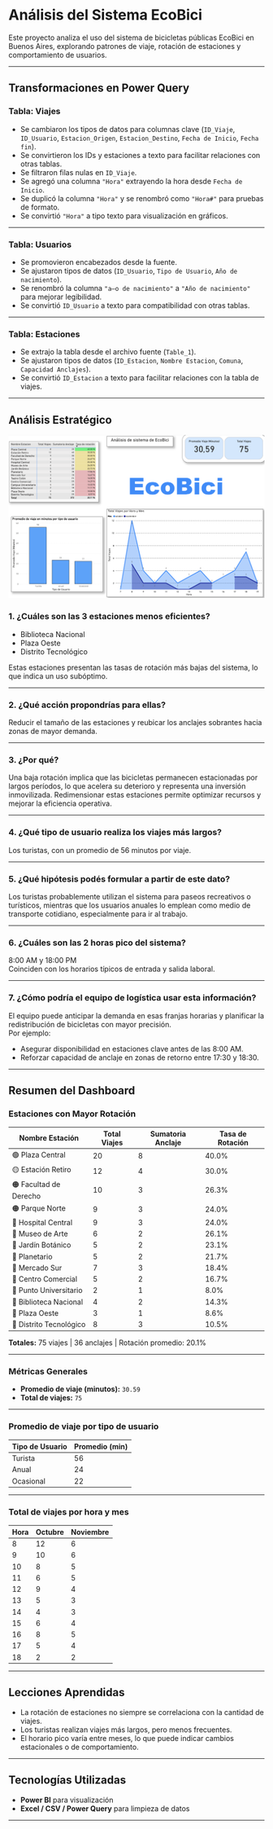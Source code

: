 # Análisis del Sistema EcoBici

Este proyecto analiza el uso del sistema de bicicletas públicas EcoBici en Buenos Aires, explorando patrones de viaje, rotación de estaciones y comportamiento de usuarios.

---
## Transformaciones en Power Query

### Tabla: Viajes

- Se cambiaron los tipos de datos para columnas clave (`ID_Viaje`, `ID_Usuario`, `Estacion_Origen`, `Estacion_Destino`, `Fecha de Inicio`, `Fecha fin`).
- Se convirtieron los IDs y estaciones a texto para facilitar relaciones con otras tablas.
- Se filtraron filas nulas en `ID_Viaje`.
- Se agregó una columna `"Hora"` extrayendo la hora desde `Fecha de Inicio`.
- Se duplicó la columna `"Hora"` y se renombró como `"Hora#"` para pruebas de formato.
- Se convirtió `"Hora"` a tipo texto para visualización en gráficos.

---

### Tabla: Usuarios

- Se promovieron encabezados desde la fuente.
- Se ajustaron tipos de datos (`ID_Usuario`, `Tipo de Usuario`, `Año de nacimiento`).
- Se renombró la columna `"a–o de nacimiento"` a `"Año de nacimiento"` para mejorar legibilidad.
- Se convirtió `ID_Usuario` a texto para compatibilidad con otras tablas.

---

### Tabla: Estaciones

- Se extrajo la tabla desde el archivo fuente (`Table_1`).
- Se ajustaron tipos de datos (`ID_Estacion`, `Nombre Estacion`, `Comuna`, `Capacidad Anclajes`).
- Se convirtió `ID_Estacion` a texto para facilitar relaciones con la tabla de viajes.

---

## Análisis Estratégico

![Dashboard](image.png)

### 1. ¿Cuáles son las 3 estaciones menos eficientes?

- Biblioteca Nacional  
- Plaza Oeste  
- Distrito Tecnológico  

Estas estaciones presentan las tasas de rotación más bajas del sistema, lo que indica un uso subóptimo.

---

### 2. ¿Qué acción propondrías para ellas?

Reducir el tamaño de las estaciones y reubicar los anclajes sobrantes hacia zonas de mayor demanda.

---

### 3. ¿Por qué?

Una baja rotación implica que las bicicletas permanecen estacionadas por largos períodos, lo que acelera su deterioro y representa una inversión inmovilizada. Redimensionar estas estaciones permite optimizar recursos y mejorar la eficiencia operativa.

---

### 4. ¿Qué tipo de usuario realiza los viajes más largos?

Los turistas, con un promedio de 56 minutos por viaje.

---

### 5. ¿Qué hipótesis podés formular a partir de este dato?

Los turistas probablemente utilizan el sistema para paseos recreativos o turísticos, mientras que los usuarios anuales lo emplean como medio de transporte cotidiano, especialmente para ir al trabajo.

---

### 6. ¿Cuáles son las 2 horas pico del sistema?

8:00 AM y 18:00 PM  
Coinciden con los horarios típicos de entrada y salida laboral.

---

### 7. ¿Cómo podría el equipo de logística usar esta información?

El equipo puede anticipar la demanda en esas franjas horarias y planificar la redistribución de bicicletas con mayor precisión.  
Por ejemplo:
- Asegurar disponibilidad en estaciones clave antes de las 8:00 AM.
- Reforzar capacidad de anclaje en zonas de retorno entre 17:30 y 18:30.

---

## Resumen del Dashboard

### Estaciones con Mayor Rotación

| Nombre Estación         | Total Viajes | Sumatoria Anclaje | Tasa de Rotación |
|-------------------------|--------------|-------------------|------------------|
| 🟢 Plaza Central        | 20           | 8                 | 40.0%            |
| 🟡 Estación Retiro      | 12           | 4                 | 30.0%            |
| 🟠 Facultad de Derecho  | 10           | 3                 | 26.3%            |
| 🟠 Parque Norte         | 9            | 3                 | 24.0%            |
| 🔴 Hospital Central     | 9            | 3                 | 24.0%            |
| 🔴 Museo de Arte        | 6            | 2                 | 26.1%            |
| 🔴 Jardín Botánico      | 5            | 2                 | 23.1%            |
| 🔴 Planetario           | 5            | 2                 | 21.7%            |
| 🔴 Mercado Sur          | 7            | 3                 | 18.4%            |
| 🔴 Centro Comercial     | 5            | 2                 | 16.7%            |
| 🔴 Punto Universitario  | 2            | 1                 | 8.0%             |
| 🔴 Biblioteca Nacional  | 4            | 2                 | 14.3%            |
| 🔴 Plaza Oeste          | 3            | 1                 | 8.6%             |
| 🔴 Distrito Tecnológico | 8            | 3                 | 10.5%            |

**Totales:** 75 viajes | 36 anclajes | Rotación promedio: 20.1%

---

### Métricas Generales

- **Promedio de viaje (minutos):** `30.59`
- **Total de viajes:** `75`

---

### Promedio de viaje por tipo de usuario

| Tipo de Usuario | Promedio (min) |
|-----------------|----------------|
| Turista       | 56             |
| Anual         | 24             |
| Ocasional     | 22             |

---

### Total de viajes por hora y mes

| Hora | Octubre | Noviembre |
|------|---------|-----------|
| 8    | 12      | 6         |
| 9    | 10      | 6         |
| 10   | 8       | 5         |
| 11   | 6       | 5         |
| 12   | 9       | 4         |
| 13   | 5       | 3         |
| 14   | 4       | 3         |
| 15   | 6       | 4         |
| 16   | 8       | 5         |
| 17   | 5       | 4         |
| 18   | 2       | 2         |

---

## Lecciones Aprendidas

- La rotación de estaciones no siempre se correlaciona con la cantidad de viajes.
- Los turistas realizan viajes más largos, pero menos frecuentes.
- El horario pico varía entre meses, lo que puede indicar cambios estacionales o de comportamiento.

---

## Tecnologías Utilizadas

- **Power BI** para visualización
- **Excel / CSV / Power Query** para limpieza de datos

---